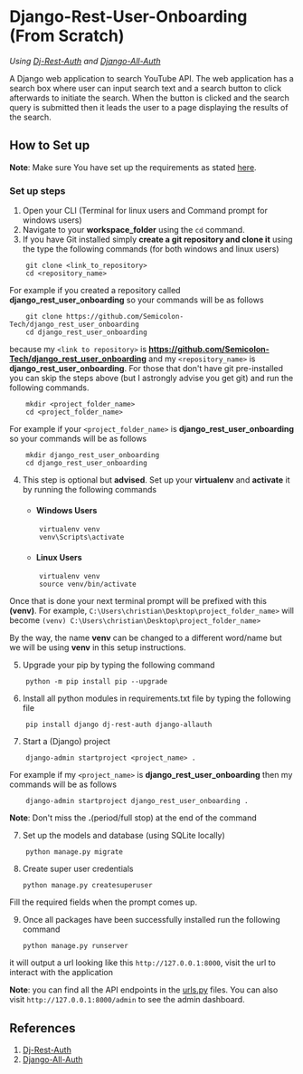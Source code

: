 # Django-Rest-User-Onboarding (From Scratch)
*Using [Dj-Rest-Auth](https://github.com/jazzband/dj-rest-auth) and [Django-All-Auth](https://github.com/pennersr/django-allauth)*

A Django web application to search YouTube API. The web application has a search box where user can input search text and a search button to click afterwards to initiate the search. When the button is clicked and the search query is submitted then it leads the user to a page displaying the results of the search.

## How to Set up
__Note__: Make sure You have set up the requirements as stated [here](https://github.com/Semicolon-Tech/django-rest-user-onboarding/blob/master/README.md#prerequisite).

### Set up steps
1. Open your CLI (Terminal for linux users and Command prompt for windows users)
2. Navigate to your __workspace_folder__ using the `cd` command.
3. If you have Git installed simply __create a git repository and clone it__ using the type the following commands (for both windows and linux users)
```
    git clone <link_to_repository>
    cd <repository_name>
```

For example if you created a repository called __django_rest_user_onboarding__ so your commands will be as follows
```
    git clone https://github.com/Semicolon-Tech/django_rest_user_onboarding
    cd django_rest_user_onboarding
```

because my `<link to repository>` is __https://github.com/Semicolon-Tech/django_rest_user_onboarding__ and my `<repository_name>` is __django_rest_user_onboarding__. For those that don't have git pre-installed you can skip the steps above (but I astrongly advise you get git) and run the following commands.
```
    mkdir <project_folder_name>
    cd <project_folder_name>
```

For example if your `<project_folder_name>` is __django_rest_user_onboarding__ so your commands will be as follows
```
    mkdir django_rest_user_onboarding
    cd django_rest_user_onboarding
```

4. This step is optional but __advised__. Set up your __virtualenv__ and __activate__ it by running the following commands
    - #### Windows Users
    ```
        virtualenv venv
        venv\Scripts\activate
    ```

    - #### Linux Users
    ```
        virtualenv venv
        source venv/bin/activate
    ```

Once that is done your next terminal prompt will be prefixed with this __(venv)__. For example,
    ```
    C:\Users\christian\Desktop\project_folder_name>
    ```
will become 
    ```
    (venv) C:\Users\christian\Desktop\project_folder_name>
    ```

By the way, the name __venv__ can be changed to a different word/name but we will be using __venv__ in this setup instructions.

5. Upgrade your pip by typing the following command
```
    python -m pip install pip --upgrade
```

6. Install all python modules in requirements.txt file by typing the following file
```
    pip install django dj-rest-auth django-allauth
```

7. Start a (Django) project
```
    django-admin startproject <project_name> .
```

For example if my `<project_name>` is __django_rest_user_onboarding__ then my commands will be as follows
```
    django-admin startproject django_rest_user_onboarding .
```

__Note__: Don't miss the __.__(period/full stop) at the end of the command

7. Set up the models and database (using SQLite locally)
```
    python manage.py migrate
```

8. Create super user credentials
    ```
    python manage.py createsuperuser
    ```

Fill the required fields when the prompt comes up.

9. Once all packages have been successfully installed run the following command
    ```
    python manage.py runserver
    ```
it will output a url looking like this `http://127.0.0.1:8000`, visit the url to interact with the application

__Note__: you can find all the API endpoints in the [urls.py]() files. You can also visit `http://127.0.0.1:8000/admin` to see the admin dashboard.


## References
1. [Dj-Rest-Auth](https://github.com/jazzband/dj-rest-auth)
2. [Django-All-Auth](https://github.com/pennersr/django-allauth)